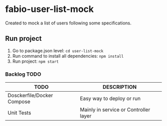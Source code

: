 # fabio-user-list-mock

Created to mock a list of users following some specifications.

## Run project

1. Go to package.json level: `cd user-list-mock`
2. Run command to install all dependencies: `npm install`
3. Run project: `npm start`

### Backlog TODO

| TODO                       | DESCRIPTION                           |
| -------------------------- | ------------------------------------- |
| Dosckerfile/Docker Compose | Easy way to deploy or run             |
| Unit Tests                 | Mainly in service or Controller layer |
